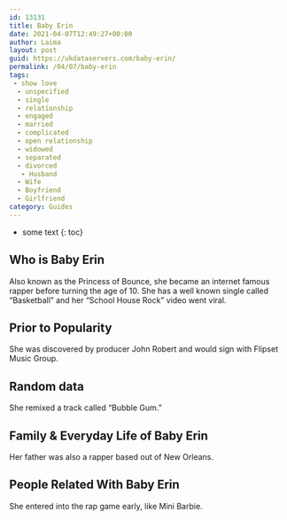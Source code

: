 ```yaml
---
id: 13131
title: Baby Erin
date: 2021-04-07T12:49:27+00:00
author: Laima
layout: post
guid: https://ukdataservers.com/baby-erin/
permalink: /04/07/baby-erin
tags:
 - show love
  - unspecified
  - single
  - relationship
  - engaged
  - married
  - complicated
  - open relationship
  - widowed
  - separated
  - divorced
   - Husband
  - Wife
  - Boyfriend
  - Girlfriend
category: Guides
---
```


* some text
{: toc}


## Who is Baby Erin
                  
                  
                  
Also known as the Princess of Bounce, she became an internet famous rapper before turning the age of 10. She has a well known single called &#8220;Basketball&#8221; and her &#8220;School House Rock&#8221; video went viral.
                  
              
            
              
            
                
                
                
## Prior to Popularity
                  
                  
                  
She was discovered by producer John Robert and would sign with Flipset Music Group.
                  
              
            
              
            
                
                
                
## Random data
                  
                  
                  
She remixed a track called &#8220;Bubble Gum.&#8221;
                  
              
            
              
            
                
                
                
## Family & Everyday Life of Baby Erin
                  
                  
                  
Her father was also a rapper based out of New Orleans.
                  
              
            
              
            
                
                
                
## People Related With Baby Erin
                  
                  
                  
She entered into the rap game early, like Mini Barbie.
                  
              
            
              
            
                
              
            
              
              
            
            
              
            
          
          
          